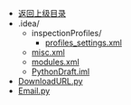 - [返回上级目录](../)
- .idea/
    - inspectionProfiles/
        - [profiles_settings.xml](计算机/计算机语言/Python/PythonDraft/.idea/inspectionProfiles/profiles_settings.xml)
    - [misc.xml](计算机/计算机语言/Python/PythonDraft/.idea/misc.xml)
    - [modules.xml](计算机/计算机语言/Python/PythonDraft/.idea/modules.xml)
    - [PythonDraft.iml](计算机/计算机语言/Python/PythonDraft/.idea/PythonDraft.iml)
- [DownloadURL.py](计算机/计算机语言/Python/PythonDraft/DownloadURL.py)
- [Email.py](计算机/计算机语言/Python/PythonDraft/Email.py)